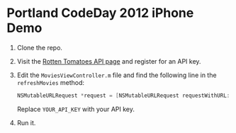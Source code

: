 Portland CodeDay 2012 iPhone Demo
=================================

1. Clone the repo.
2. Visit the [Rotten Tomatoes API page](http://developer.rottentomatoes.com/docs) and register for an API key.
3. Edit the `MoviesViewController.m` file and find the following line in the `refreshMovies` method:

	 ```objective-c
	 NSMutableURLRequest *request = [NSMutableURLRequest requestWithURL:[NSURL URLWithString:@"http://api.rottentomatoes.com/api/public/v1.0/lists/movies/box_office.json?apikey=YOUR_API_KEY"]];
	 ```

	 Replace `YOUR_API_KEY` with your API key.

4. Run it.